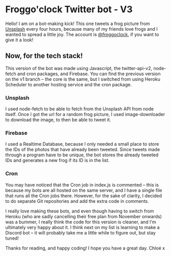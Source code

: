 # Froggo'clock Twitter bot - V3

Hello! I am on a bot-making kick! This one tweets a frog picture from [Unsplash](https://unsplash.com/) every four hours, because many of my friends love frogs and I wanted to spread a little joy. The account is [@froggoclock](https://twitter.com/froggoclock), if you want to give it a look! 

## Now, for the tech stack! 
This version of the bot was made using Javascript, the twitter-api-v2, node-fetch and cron packages, and Firebase. 
You can find the previous version on the v1 branch – the core is the same, but I switched from using Heroku Scheduler to another hosting service and the cron package. 

### Unsplash
I used node-fetch to be able to fetch from the Unsplash API from node itself. Once I got the url for a random frog picture, I used image-downloader to download the image, to then be able to tweet it.

### Firebase
I used a Realtime Database, because I only needed a small place to store the IDs of the photos that have already been tweeted. Since tweets made through a program have to be unique, the bot stores the already tweeted IDs and generates a new frog if its ID is in the list.

### Cron
You may have noticed that the Cron job in index.js is commented – this is because my bots are all hosted on the same server, and I have a single file that runs all the Cron jobs there. However, for the sake of clarity, I decided to do separate Git repositories and add the extra code in comments.

I really love making these bots, and even though having to switch from Heroku (who are sadly cancelling their free plan from November onwards) was a bummer, I really think the code for this version is cleaner, and I'm ultimately very happy about it. I think next on my list is learning to make a Discord bot – it will probably take me a little while to figure out, but stay tuned!

Thanks for reading, and happy coding! I hope you have a great day.
Chloé x